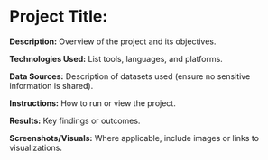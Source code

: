 # **Project Title:**

**Description:** Overview of the project and its objectives.

**Technologies Used:** List tools, languages, and platforms.

**Data Sources:** Description of datasets used (ensure no sensitive information is shared).

**Instructions:** How to run or view the project.

**Results:** Key findings or outcomes.

**Screenshots/Visuals:** Where applicable, include images or links to visualizations.
